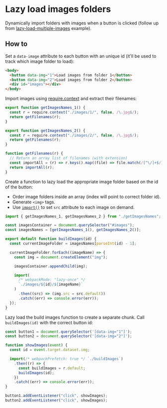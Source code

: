 # Lazy load images folders

Dynamically import folders with images when a button is clicked (follow up from [lazy-load-multiple-images](../lazy-load-multiple-images) example).

## How to

Set a `data-image` attribute to each button with an unique id (it'll be used to track which image folder to load):

```html
<body>
  <button data-img="1">Load images from folder 1</button>
  <button data-img="2">Load images from folder 2</button>
  <div id="images"></div>
</body>
```

Import images using [require.context](../context-module/README.md) and extract their filenames:

```js
export function getImagesNames_1() {
  const r = require.context("./images/1/", false, /\.jpg$/);
  return getFilenames(r);
}

export function getImagesNames_2() {
  const r = require.context("./images/2/", false, /\.jpg$/);
  return getFilenames(r);
}

function getFilenames(r) {
  // Return an array list of filenames (with extension)
  const importAll = (r) => r.keys().map((file) => file.match(/[^\/]+$/)[0]);
  return importAll(r);
}
```

Create a function to lazy load the appropriate image folder based on the id of the button:

- Order image folders inside an array (index will point to correct folder id).
- Generate `<img>` tags.
- Use [`import()`](../dynamic-import/README.md) to set `src` attribute to each image on demand.

```js
import { getImagesNames_1, getImagesNames_2 } from "./getImagesNames";

const imagesContainer = document.querySelector("#images");
const imagesNames = [getImagesNames_1(), getImagesNames_2()];

export default function buildImages(id) {
  const currentImageFolder = imagesNames[parseInt(id) - 1];

  currentImageFolder.forEach((imageName) => {
    const img = document.createElement("img");

    imagesContainer.appendChild(img);

    import(
      /* webpackMode: "lazy-once" */
      `./images/${id}/${imageName}`
    )
      .then((src) => (img.src = src.default))
      .catch((err) => console.error(err));
  });
}
```

Lazy load the build images function to create a separate chunk. Call `buildImages(id)` with the correct button id:

```js
const button1 = document.querySelector('[data-img="1"]');
const button2 = document.querySelector('[data-img="2"]');

function showImages(event) {
  const id = event.target.dataset.img;

  import(/* webpackPrefetch: true */ `./buildImages`)
    .then((r) => {
      const buildImages = r.default;
      buildImages(id);
    })
    .catch((err) => console.error(err));
}

button1.addEventListener("click", showImages);
button2.addEventListener("click", showImages);
```
